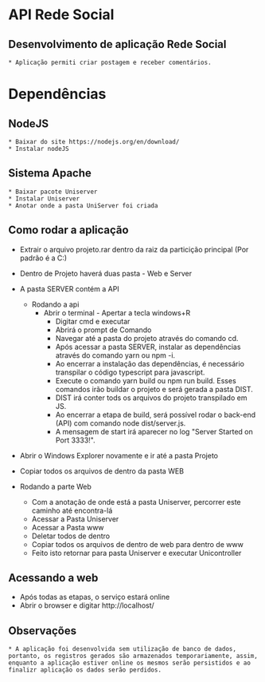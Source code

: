 # API Rede Social
## Desenvolvimento de aplicação Rede Social
<!--ts-->
    * Aplicação permiti criar postagem e receber comentários.
<!--te-->
# Dependências
  ## NodeJS
  <!--ts-->
    * Baixar do site https://nodejs.org/en/download/
    * Instalar nodeJS
  <!--te-->
  ## Sistema Apache
  <!--ts-->
    * Baixar pacote Uniserver
    * Instalar Uniserver
    * Anotar onde a pasta UniServer foi criada
  <!--te-->


## Como rodar a aplicação
<!--ts-->
  * Extrair o arquivo projeto.rar dentro da raiz da particição principal (Por padrão é a C:)

  * Dentro de Projeto haverá duas pasta - Web e Server

  * A pasta SERVER contém a API
    * Rodando a api
      * Abrir o terminal - Apertar a tecla windows+R
        * Digitar cmd e executar
        * Abrirá o prompt de Comando
        * Navegar até a pasta do projeto através do comando cd.
        * Após acessar a pasta SERVER, instalar as dependências através do comando yarn ou npm -i.
        * Ao encerrar a instalação das dependências, é necessário transpilar o código typescript para javascript.
        * Execute o comando yarn build ou npm run build. Esses comandos irão buildar o projeto e será gerada a pasta DIST.
        * DIST irá conter tods os arquivos do projeto transpilado em JS.
        * Ao encerrar a etapa de build, será possível rodar o back-end (API) com comando node dist/server.js.
        * A mensagem de start irá aparecer no log "Server Started on Port 3333!".


  * Abrir o Windows Explorer novamente e ir até a pasta Projeto
  * Copiar todos os arquivos de dentro da pasta WEB
  * Rodando a parte Web
    * Com a anotação de onde está a pasta Uniserver, percorrer este caminho até encontra-lá
    * Acessar a Pasta Uniserver
    * Acessar a Pasta www
    * Deletar todos de dentro
    * Copiar todos os arquivos de dentro de web para dentro de www
    * Feito isto retornar para pasta Uniserver e executar Unicontroller
<!--te-->

## Acessando a web
  * Após todas as etapas, o serviço estará online
  * Abrir o browser e digitar http://localhost/


## Observações
<!--ts-->
    * A aplicação foi desenvolvida sem utilização de banco de dados, portanto, os registros gerados são armazenados temporariamente, assim, enquanto a aplicação estiver online os mesmos serão persistidos e ao finalizr aplicação os dados serão perdidos.
<!--te-->



